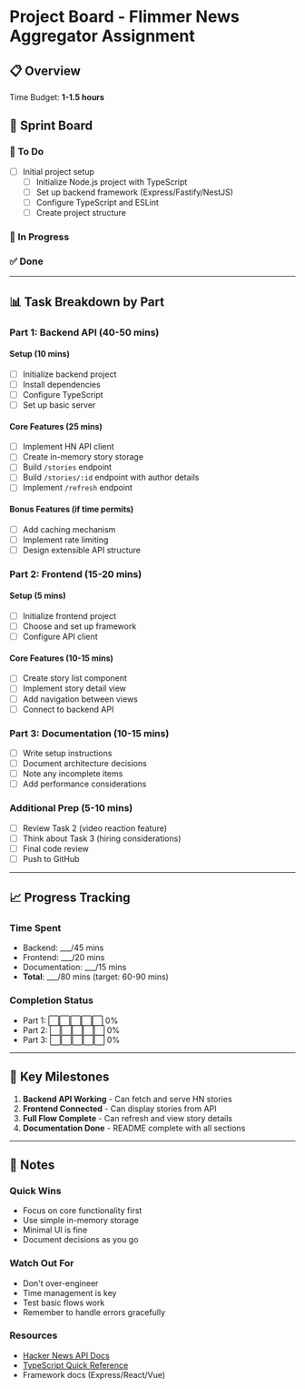 # Project Board - Flimmer News Aggregator Assignment

## 📋 Overview

Time Budget: **1-1.5 hours**

## 🏃 Sprint Board

### 📝 To Do

- [ ] Initial project setup
  - [ ] Initialize Node.js project with TypeScript
  - [ ] Set up backend framework (Express/Fastify/NestJS)
  - [ ] Configure TypeScript and ESLint
  - [ ] Create project structure

### 🔄 In Progress

### ✅ Done

---

## 📊 Task Breakdown by Part

### Part 1: Backend API (40-50 mins)

#### Setup (10 mins)
- [ ] Initialize backend project
- [ ] Install dependencies
- [ ] Configure TypeScript
- [ ] Set up basic server

#### Core Features (25 mins)
- [ ] Implement HN API client
- [ ] Create in-memory story storage
- [ ] Build `/stories` endpoint
- [ ] Build `/stories/:id` endpoint with author details
- [ ] Implement `/refresh` endpoint

#### Bonus Features (if time permits)
- [ ] Add caching mechanism
- [ ] Implement rate limiting
- [ ] Design extensible API structure

### Part 2: Frontend (15-20 mins)

#### Setup (5 mins)
- [ ] Initialize frontend project
- [ ] Choose and set up framework
- [ ] Configure API client

#### Core Features (10-15 mins)
- [ ] Create story list component
- [ ] Implement story detail view
- [ ] Add navigation between views
- [ ] Connect to backend API

### Part 3: Documentation (10-15 mins)

- [ ] Write setup instructions
- [ ] Document architecture decisions
- [ ] Note any incomplete items
- [ ] Add performance considerations

### Additional Prep (5-10 mins)

- [ ] Review Task 2 (video reaction feature)
- [ ] Think about Task 3 (hiring considerations)
- [ ] Final code review
- [ ] Push to GitHub

---

## 📈 Progress Tracking

### Time Spent
- Backend: ___/45 mins
- Frontend: ___/20 mins
- Documentation: ___/15 mins
- **Total**: ___/80 mins (target: 60-90 mins)

### Completion Status
- Part 1: ⬜⬜⬜⬜⬜ 0%
- Part 2: ⬜⬜⬜⬜⬜ 0%
- Part 3: ⬜⬜⬜⬜⬜ 0%

---

## 🎯 Key Milestones

1. **Backend API Working** - Can fetch and serve HN stories
2. **Frontend Connected** - Can display stories from API
3. **Full Flow Complete** - Can refresh and view story details
4. **Documentation Done** - README complete with all sections

---

## 📝 Notes

### Quick Wins
- Focus on core functionality first
- Use simple in-memory storage
- Minimal UI is fine
- Document decisions as you go

### Watch Out For
- Don't over-engineer
- Time management is key
- Test basic flows work
- Remember to handle errors gracefully

### Resources
- [Hacker News API Docs](https://github.com/HackerNews/API)
- [TypeScript Quick Reference](https://www.typescriptlang.org/docs/)
- Framework docs (Express/React/Vue)